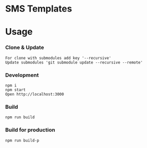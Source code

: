 # SMS Templates

# Usage
### Clone & Update
```
For clone with submodules add key '--recursive'
Update submodules 'git submodule update --recursive --remote'
```
### Development
```
npm i
npm start
Open http://localhost:3000
```
### Build
```
npm run build
```
### Build for production
```
npm run build-p
```
